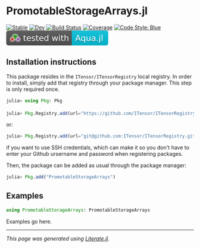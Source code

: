 # PromotableStorageArrays.jl

[![Stable](https://img.shields.io/badge/docs-stable-blue.svg)](https://ITensor.github.io/PromotableStorageArrays.jl/stable/)
[![Dev](https://img.shields.io/badge/docs-dev-blue.svg)](https://ITensor.github.io/PromotableStorageArrays.jl/dev/)
[![Build Status](https://github.com/ITensor/PromotableStorageArrays.jl/actions/workflows/Tests.yml/badge.svg?branch=main)](https://github.com/ITensor/PromotableStorageArrays.jl/actions/workflows/Tests.yml?query=branch%3Amain)
[![Coverage](https://codecov.io/gh/ITensor/PromotableStorageArrays.jl/branch/main/graph/badge.svg)](https://codecov.io/gh/ITensor/PromotableStorageArrays.jl)
[![Code Style: Blue](https://img.shields.io/badge/code%20style-blue-4495d1.svg)](https://github.com/invenia/BlueStyle)
[![Aqua](https://raw.githubusercontent.com/JuliaTesting/Aqua.jl/master/badge.svg)](https://github.com/JuliaTesting/Aqua.jl)

## Installation instructions

This package resides in the `ITensor/ITensorRegistry` local registry.
In order to install, simply add that registry through your package manager.
This step is only required once.
```julia
julia> using Pkg: Pkg

julia> Pkg.Registry.add(url="https://github.com/ITensor/ITensorRegistry")
```
or:
```julia
julia> Pkg.Registry.add(url="git@github.com:ITensor/ITensorRegistry.git")
```
if you want to use SSH credentials, which can make it so you don't have to enter your Github ursername and password when registering packages.

Then, the package can be added as usual through the package manager:

```julia
julia> Pkg.add("PromotableStorageArrays")
```

## Examples

````julia
using PromotableStorageArrays: PromotableStorageArrays
````

Examples go here.

---

*This page was generated using [Literate.jl](https://github.com/fredrikekre/Literate.jl).*

